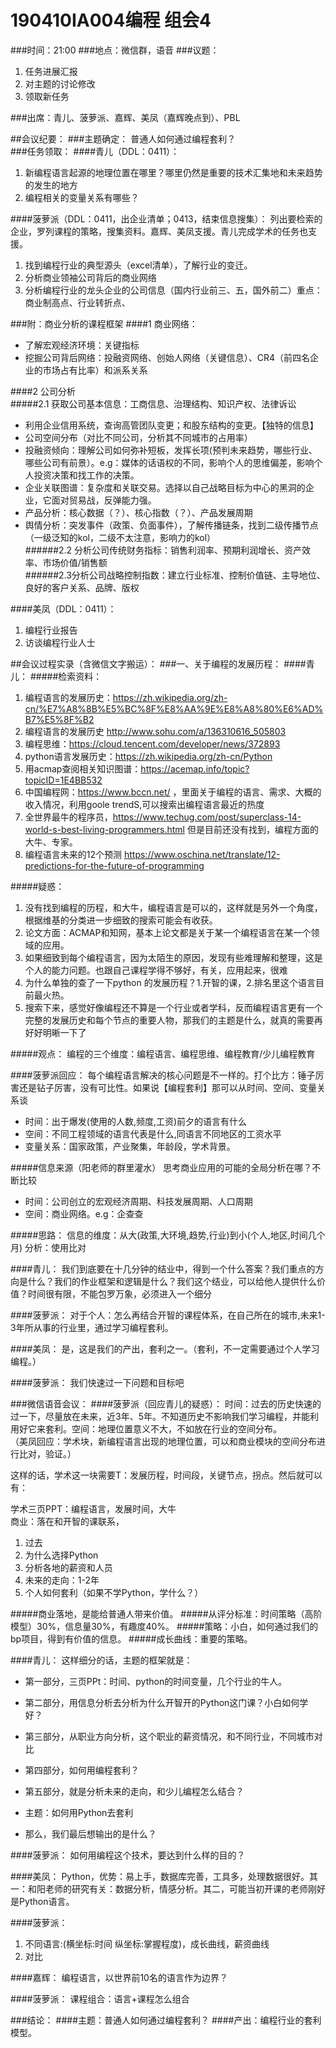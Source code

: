 # 190410IA004编程 组会4

###时间：21:00
###地点：微信群，语音
###议题：
1. 任务进展汇报  
2. 对主题的讨论修改  
3. 领取新任务

###出席：青儿、菠萝派、嘉辉、美凤（嘉辉晚点到）、PBL


##会议纪要：
###主题确定：
普通人如何通过编程套利？  
###任务领取：
####青儿（DDL：0411）：  


1. 新编程语言起源的地理位置在哪里？哪里仍然是重要的技术汇集地和未来趋势的发生的地方  
2. 编程相关的变量关系有哪些？

####菠萝派（DDL：0411，出企业清单；0413，结束信息搜集）：
列出要检索的企业，罗列课程的策略，搜集资料。嘉辉、美凤支援。青儿完成学术的任务也支援。  


1. 找到编程行业的典型源头（excel清单），了解行业的变迁。  
2. 分析商业领袖公司背后的商业网络  
3. 分析编程行业的龙头企业的公司信息（国内行业前三、五，国外前二）重点：商业制高点、行业转折点、

###附：商业分析的课程框架
####1 商业网络：  


- 了解宏观经济环境：关键指标  
- 挖掘公司背后网络：投融资网络、创始人网络（关键信息）、CR4（前四名企业的市场占有比率）和派系关系  

####2 公司分析  
#####2.1 获取公司基本信息：工商信息、治理结构、知识产权、法律诉讼  
- 利用企业信用系统，查询高管团队变更；和股东结构的变更。【独特的信息】  
- 公司空间分布（对比不同公司，分析其不同城市的占用率）  
- 投融资倾向：理解公司如何弥补短板，发挥长项(预判未来趋势，哪些行业、哪些公司有前景）。e.g：媒体的话语权的不同，影响个人的思维偏差，影响个人投资决策和找工作的决策。  
- 企业关联图谱：复杂度和关联交易。选择以自己战略目标为中心的黑洞的企业，它面对贸易战，反弹能力强。  
- 产品分析：核心数据（？）、核心指数（？）、产品发展周期  
- 舆情分析：突发事件（政策、负面事件），了解传播链条，找到二级传播节点（一级泛知的kol，二级不太注意，影响力的kol）  
######2.2 分析公司传统财务指标：销售利润率、预期利润增长、资产效率、市场价值/销售额  
######2.3分析公司战略控制指数：建立行业标准、控制价值链、主导地位、良好的客户关系、品牌、版权

####美凤（DDL：0411）：   
1. 编程行业报告  
2. 访谈编程行业人士


##会议过程实录（含微信文字搬运）：
###一、关于编程的发展历程：
####青儿：
#####检索资料：
1. 编程语言的发展历史：https://zh.wikipedia.org/zh-cn/%E7%A8%8B%E5%BC%8F%E8%AA%9E%E8%A8%80%E6%AD%B7%E5%8F%B2  
2. 编程语言的发展历史 http://www.sohu.com/a/136310616_505803  
3. 编程思维：https://cloud.tencent.com/developer/news/372893  
4. python语言发展历史：https://zh.wikipedia.org/zh-cn/Python  
5. 用acmap查阅相关知识图谱：https://acemap.info/topic?topicID=1E4BB532  
6. 中国编程网：https://www.bccn.net/  ，里面关于编程的语言、需求、大概的收入情况，利用goole trendS,可以搜索出编程语言最近的热度  
7. 全世界最牛的程序员，https://www.techug.com/post/superclass-14-world-s-best-living-programmers.html 但是目前还没有找到，编程方面的大牛、专家。  
8. 编程语言未来的12个预测 https://www.oschina.net/translate/12-predictions-for-the-future-of-programming

#####疑惑：
1. 没有找到编程的历程，和大牛，编程语言是可以的，这样就是另外一个角度，根据维基的分类进一步细致的搜索可能会有收获。  
2. 论文方面：ACMAP和知网，基本上论文都是关于某一个编程语言在某一个领域的应用。  
3. 如果细致到每个编程语言，因为太陌生的原因，发现有些难理解和整理，这是个人的能力问题。也跟自己课程学得不够好，有关，应用起来，很难  
4. 为什么单独的查了一下python 的发展历程？1.开智的课，2.排名里这个语言目前最火热。  
5. 搜索下来，感觉好像编程还不算是一个行业或者学科，反而编程语言更有一个完整的发展历史和每个节点的重要人物，那我们的主题是什么，就真的需要再好好明晰一下了

#####观点：
编程的三个维度：编程语言、编程思维、编程教育/少儿编程教育

####菠萝派回应：
每个编程语言解决的核心问题是不一样的。打个比方：锤子厉害还是钻子厉害，没有可比性。如果说【编程套利】那可以从时间、空间、变量关系谈  
- 时间：出于爆发(使用的人数,频度,工资)前夕的语言有什么  
- 空间：不同工程领域的语言代表是什么,同语言不同地区的工资水平  
- 变量关系：国家政策，产业聚集，年龄段，学术背景。

#####信息来源（阳老师的群里灌水）
思考商业应用的可能的全局分析在哪？不断比较  
- 时间：公司创立的宏观经济周期、科技发展周期、人口周期
- 空间：商业网络。e.g：企查查  

#####思路：
信息的维度：从大(政策,大环境,趋势,行业)到小(个人,地区,时间几个月)
分析：使用比对

####青儿：
我们到底要在十几分钟的结业中，得到一个什么答案？我们重点的方向是什么？我们的作业框架和逻辑是什么？我们这个结业，可以给他人提供什么价值？时间很有限，不能包罗万象，必须进入一个细分

####菠萝派：
对于个人：怎么再结合开智的课程体系，在自己所在的城市,未来1-3年所从事的行业里，通过学习编程套利。

####美凤：
是，这是我们的产出，套利之一。（套利，不一定需要通过个人学习编程。）

####菠萝派：
我们快速过一下问题和目标吧

###微信语音会议：
####菠萝派（回应青儿的疑惑）：
时间：过去的历史快速的过一下，尽量放在未来，近3年、5年。不知道历史不影响我们学习编程，并能利用好它来套利。空间：地理位置意义不大，不如放在行业的空间分布。  
（美凤回应：学术块，新编程语言出现的地理位置，可以和商业模块的空间分布进行比对，验证。）  

这样的话，学术这一块需要T：发展历程，时间段，关键节点，拐点。然后就可以有：  

学术三页PPT：编程语言，发展时间，大牛  
商业：落在和开智的课联系，  
1. 过去
2. 为什么选择Python
3. 分析各地的薪资和人员
4. 未来的走向：1-2年
5. 个人如何套利（如果不学Python，学什么？）

#####商业落地，是能给普通人带来价值。
#####从评分标准：时间策略（高阶模型）30%，信息量30%，有趣度40%。
#####策略：小白，如何通过我们的bp项目，得到有价值的信息。
#####成长曲线：重要的策略。

####青儿：
这样细分的话，主题的框架就是：
- 第一部分，三页PPt：时间、python的时间变量，几个行业的牛人。  
- 第二部分，用信息分析去分析为什么开智开的Python这门课？小白如何学好？  
- 第三部分，从职业方向分析，这个职业的薪资情况，和不同行业，不同城市对比  
- 第四部分，如何用编程套利？  
- 第五部分，就是分析未来的走向，和少儿编程怎么结合？  
- 主题：如何用Python去套利

- 那么，我们最后想输出的是什么？

####菠萝派：
如何用编程这个技术，要达到什么样的目的？

####美凤：
Python，优势：易上手，数据库完善，工具多，处理数据很好。其一：和阳老师的研究有关：数据分析，情感分析。其二，可能当初开课的老师刚好是Python语言。

####菠萝派：
1. 不同语言:(横坐标:时间   纵坐标:掌握程度)，成长曲线，薪资曲线  
2. 对比

####嘉辉：
编程语言，以世界前10名的语言作为边界？

####菠萝派：
课程组合：语言+课程怎么组合

###结论：
####主题：普通人如何通过编程套利？
####产出：编程行业的套利模型。




